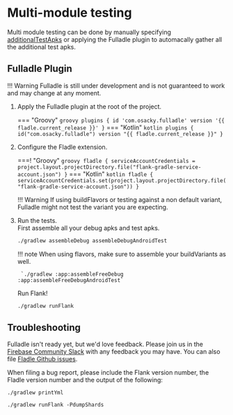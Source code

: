 # Multi-module testing

Multi module testing can be done by manually specifying [additionalTestApks](/fladle/configuration/#additionaltestapks) or applying the Fulladle plugin to automacally gather all the additional test apks.

## Fulladle Plugin

!!! Warning
    Fulladle is still under development and is not guaranteed to work and may change at any moment.

1. Apply the Fulladle plugin at the root of the project.

    === "Groovy"
        ``` groovy
        plugins {
            id 'com.osacky.fulladle' version '{{ fladle.current_release }}'
        }
        ```
    === "Kotlin"
        ``` kotlin
        plugins {
            id("com.osacky.fulladle") version "{{ fladle.current_release }}"
        }
        ```

2. Configure the Fladle extension.

    ===! "Groovy"
        ``` groovy
        fladle {
            serviceAccountCredentials = project.layout.projectDirectory.file("flank-gradle-service-account.json")
        }
        ```
    === "Kotlin"
        ``` kotlin
        fladle {
            serviceAccountCredentials.set(project.layout.projectDirectory.file("flank-gradle-service-account.json"))
        }
        ```
        
    !!! Warning
        If using buildFlavors or testing against a non default variant, Fulladle might not test the variant you are expecting.

3. Run the tests.   
    First assemble all your debug apks and test apks.
    ``` bash
    ./gradlew assembleDebug assembleDebugAndroidTest
    ```
   
    !!! note
        When using flavors, make sure to assemble your buildVariants as well.
        
        `./gradlew :app:assembleFreeDebug :app:assembleFreeDebugAndroidTest` 

    Run Flank!
    ``` bash
    ./gradlew runFlank
    ```


## Troubleshooting
Fulladle isn't ready yet, but we'd love feedback. Please join us in the [Firebase Community Slack](https://firebase.community/) with any feedback you may have.
You can also file [Fladle Github issues](https://github.com/runningcode/fladle/issues).

When filing a bug report, please include the Flank version number, the Fladle version number and the output of the following:

`./gradlew printYml`

`./gradlew runFlank -PdumpShards`



